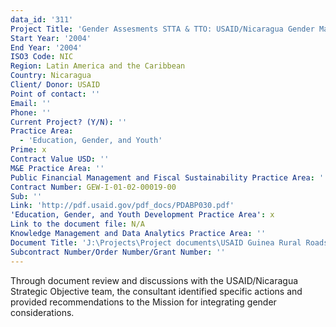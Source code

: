```yaml
---
data_id: '311'
Project Title: 'Gender Assesments STTA & TTO: USAID/Nicaragua Gender Mainstreaming (TDY 30)'
Start Year: '2004'
End Year: '2004'
ISO3 Code: NIC
Region: Latin America and the Caribbean
Country: Nicaragua
Client/ Donor: USAID
Point of contact: ''
Email: ''
Phone: ''
Current Project? (Y/N): ''
Practice Area:
  - 'Education, Gender, and Youth'
Prime: x
Contract Value USD: ''
M&E Practice Area: ''
Public Financial Management and Fiscal Sustainability Practice Area: ''
Contract Number: GEW-I-01-02-00019-00
Sub: ''
Link: 'http://pdf.usaid.gov/pdf_docs/PDABP030.pdf'
'Education, Gender, and Youth Development Practice Area': x
Link to the document file: N/A
Knowledge Management and Data Analytics Practice Area: ''
Document Title: 'J:\Projects\Project documents\USAID Guinea Rural Roads'
Subcontract Number/Order Number/Grant Number: ''
---
```

Through document review and discussions with the USAID/Nicaragua Strategic Objective team, the consultant identified specific actions and provided recommendations to the Mission for integrating gender considerations.
